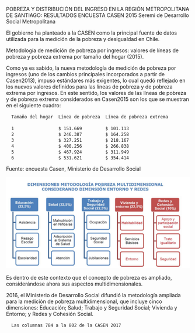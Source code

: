 POBREZA Y DISTRIBUCIÓN DEL INGRESO EN LA REGIÓN METROPOLITANA DE SANTIAGO:
RESULTADOS ENCUESTA CASEN 2015
Seremi de Desarrollo Social Metropolitana

El gobierno ha planteado a la CASEN como la principal fuente de datos utilizada para la medición de la pobreza y desigualdad en Chile.

Metodología de medición de pobreza por ingresos: valores de líneas de pobreza y pobreza extrema por tamaño del hogar (2015).

Como ya es sabido, la nueva metodología de medición de pobreza por ingresos (uno de los cambios principales incorporados a partir de Casen2013), impuso estándares más exigentes, lo cual quedó  reflejado  en  los  nuevos  valores  definidos  para  las  líneas  de pobreza y de pobreza extrema por ingresos. En este sentido, los valores de las líneas de pobreza y de pobreza extrema considerados en Casen2015 son los que se muestran en el siguiente cuadro:

      Tamaño del hogar  Línea de pobreza  Línea de pobreza extrema

      1                 $ 151.669         $ 101.113
      2                 $ 246.387         $ 164.258
      3                 $ 327.251         $ 218.167
      4                 $ 400.256         $ 266.838
      5                 $ 467.924         $ 311.949
      6                 $ 531.621         $ 354.414

Fuente: encuesta Casen, Ministerio de Desarrollo Social

![example image](Captura.jpg "An exemplary image")


Es dentro de este contexto que el concepto de pobreza es ampliado, considerándose ahora sus aspectos multidimensionales.

2016, el Ministerio de Desarrollo Social difundió la metodología ampliada para la medición de pobreza multidimensional, que incluye cinco dimensiones: Educación; Salud; Trabajo y Seguridad Social; Vivienda y Entorno; y Redes y Cohesión Social.

      Las columnas 784 a la 802 de la CASEN 2017
